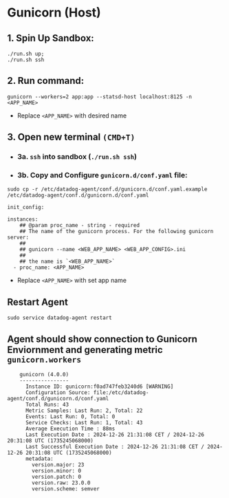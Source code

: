 # Gunicorn (Host)

## 1. Spin Up Sandbox:
```
./run.sh up;
./run.sh ssh
```
## 2. Run command: 

```
gunicorn --workers=2 app:app --statsd-host localhost:8125 -n <APP_NAME>
```
- Replace `<APP_NAME>` with desired name

## 3. Open new terminal `(CMD+T)`
- ### 3a. `ssh` into sandbox (`./run.sh ssh`)
- ### 3b. Copy and Configure `gunicorn.d/conf.yaml` file: 

```
sudo cp -r /etc/datadog-agent/conf.d/gunicorn.d/conf.yaml.example /etc/datadog-agent/conf.d/gunicorn.d/conf.yaml
```

```
init_config:

instances:
    ## @param proc_name - string - required
    ## The name of the gunicorn process. For the following gunicorn server:
    ##
    ## gunicorn --name <WEB_APP_NAME> <WEB_APP_CONFIG>.ini
    ##
    ## the name is `<WEB_APP_NAME>`
  - proc_name: <APP_NAME>

```
- Replace `<APP_NAME>` with set app name

## Restart Agent

```
sudo service datadog-agent restart
```
 
## Agent should show connection to Gunicorn Enviornment and generating metric `gunicorn.workers`

```
    gunicorn (4.0.0)
    ----------------
      Instance ID: gunicorn:f0ad747feb3240d6 [WARNING]
      Configuration Source: file:/etc/datadog-agent/conf.d/gunicorn.d/conf.yaml
      Total Runs: 43
      Metric Samples: Last Run: 2, Total: 22
      Events: Last Run: 0, Total: 0
      Service Checks: Last Run: 1, Total: 43
      Average Execution Time : 88ms
      Last Execution Date : 2024-12-26 21:31:08 CET / 2024-12-26 20:31:08 UTC (1735245068000)
      Last Successful Execution Date : 2024-12-26 21:31:08 CET / 2024-12-26 20:31:08 UTC (1735245068000)
      metadata:
        version.major: 23
        version.minor: 0
        version.patch: 0
        version.raw: 23.0.0
        version.scheme: semver
```

